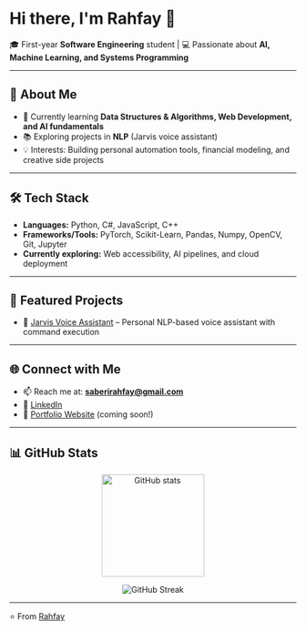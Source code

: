 # Hi there, I'm Rahfay 👋

🎓 First-year **Software Engineering** student | 💻 Passionate about **AI, Machine Learning, and Systems Programming**  

---

## 🚀 About Me
- 🌱 Currently learning **Data Structures & Algorithms, Web Development, and AI fundamentals**
- 📚 Exploring projects in **NLP** (Jarvis voice assistant)
- 💡 Interests: Building personal automation tools, financial modeling, and creative side projects

---

## 🛠 Tech Stack
- **Languages:** Python, C#, JavaScript, C++
- **Frameworks/Tools:** PyTorch, Scikit-Learn, Pandas, Numpy, OpenCV, Git, Jupyter
- **Currently exploring:** Web accessibility, AI pipelines, and cloud deployment

---

## 📌 Featured Projects
- 🧠 [Jarvis Voice Assistant](#) – Personal NLP-based voice assistant with command execution  
---


## 🌐 Connect with Me
- 📫 Reach me at: **saberirahfay@gmail.com**  
- 💼 [LinkedIn](!https://www.linkedin.com/in/rahfay-saberi-7b1b75339/)  
- 🎨 [Portfolio Website](#) (coming soon!)

---

## 📊 GitHub Stats
<p align="center">
  <img src="https://github-readme-stats.vercel.app/api?username=rahfay&show_icons=true&theme=tokyonight" alt="GitHub stats" height="180"/>
</p>

<p align="center">
  <img src="https://github-readme-streak-stats.herokuapp.com/?user=rahfay&theme=tokyonight" alt="GitHub Streak"/>
</p>

---

⭐️ From [Rahfay](https://github.com/rahfay)  
